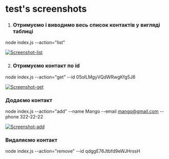 # test's screenshots 

1. ### Отримуємо і виводимо весь список контактів у вигляді таблиці
node index.js --action="list"

<a href="https://ibb.co/RHRYj47"><img src="https://i.ibb.co/q1T7JFx/Screenshot-list.png" alt="Screenshot-list" border="0"></a>

2. ### Отримуємо контакт по id
node index.js --action="get" --id 05olLMgyVQdWRwgKfg5J6

<a href="https://ibb.co/gTbh1tX"><img src="https://i.ibb.co/6PcLhDp/Screenshot-get.png" alt="Screenshot-get" border="0"></a>

### Додаємо контакт
node index.js --action="add" --name Mango --email mango@gmail.com --phone 322-22-22

<a href="https://ibb.co/wNgTgbb"><img src="https://i.ibb.co/7JCHCTT/Screenshot-add.png" alt="Screenshot-add" border="0"></a>

### Видаляємо контакт
node index.js --action="remove" --id qdggE76Jtbfd9eWJHrssH
